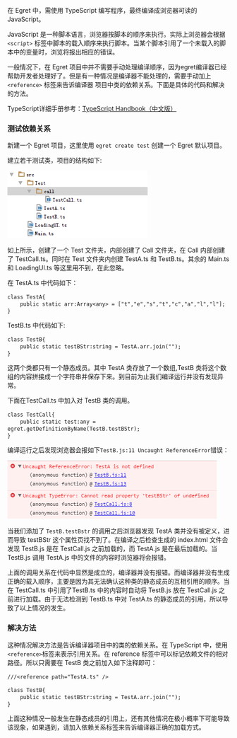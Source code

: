 在 Egret 中，需使用 TypeScript 编写程序，最终编译成浏览器可读的 JavaScript。

JavaScript 是一种脚本语言，浏览器按脚本的顺序来执行。实际上浏览器会根据 `<script>` 标签中脚本的载入顺序来执行脚本。当某个脚本引用了一个未载入的脚本中的变量时，浏览将报出相应的错误。

一般情况下，在 Egret 项目中并不需要手动处理编译顺序，因为egret编译器已经帮助开发者处理好了。但是有一种情况是编译器不能处理的，需要手动加上 `<reference>` 标签来告诉编译器 项目中类的依赖关系。下面是具体的代码和解决的方法。

TypeScript详细手册参考：[TypeScript Handbook（中文版）](https://www.gitbook.com/book/zhongsp/typescript-handbook/details)

### 测试依赖关系

新建一个 Egret 项目，这里使用 `egret create test` 创建一个 Egret 默认项目。

建立若干测试类，项目的结构如下:

![](56e7b0cb40856.png)

如上所示，创建了一个 Test 文件夹，内部创建了 Call 文件夹，在 Call 内部创建了 TestCall.ts。同时在 Test 文件夹内创建 TestA.ts 和 TestB.ts。其余的 Main.ts 和 LoadingUI.ts 等这里用不到，在此忽略。

在 TestA.ts 中代码如下：

```
class TestA{
    public static arr:Array<any> = ["t","e","s","t","c","a","l","l"];
}
```

TestB.ts 中代码如下:

```
class TestB{
    public static testBStr:string = TestA.arr.join("");
}
```

这两个类都只有一个静态成员。其中 TestA 类存放了一个数组,TestB 类将这个数组的内容拼接成一个字符串并保存下来。到目前为止我们编译运行并没有发现异常。

下面在TestCall.ts 中加入对 TestB 类的调用。

```
class TestCall{
    public static test:any = egret.getDefinitionByName(TestB.testBStr);
}
```

编译运行之后发现浏览器会报如下`TestB.js:11 Uncaught ReferenceError`错误：

![](56e7b0cb4fc18.png)

当我们添加了 `TestB.testBstr` 的调用之后浏览器发现 TestA 类并没有被定义，进而导致 testBStr 这个属性页找不到了。在编译之后检查生成的 index.html 文件会发现 TestB.js 是在 TestCall.js 之前加载的，而 TestA.js 是在最后加载的。当 TestB.js 调用 TestA.js 中的文件的内容时浏览器将会报错。

上面的调用关系在代码中显然是成立的，编译器并没有报错。而编译器并没有生成正确的载入顺序，主要是因为其无法确认这种类的静态成员的互相引用的顺序。当在 TestCall.ts 中引用了TestB.ts 中的内容时自动将 TestB.js 放在 TestCall.js 之前进行加载。由于无法检测到 TestB.ts 中对 TestA.ts 的静态成员的引用，所以导致了以上情况的发生。

### 解决方法

这种情况解决方法是告诉编译器项目中的类的依赖关系。在 TypeScript 中，使用`<reference>`标签来表示引用关系。在 reference 标签中可以标记依赖文件的相对路径。所以只需要在 TestB 类之前加入如下注释即可：

```
///<reference path="TestA.ts" />
```


```
class TestB{
    public static testBStr:string = TestA.arr.join("");
}
```

上面这种情况一般发生在静态成员的引用上，还有其他情况在极小概率下可能导致该现象，如果遇到，请加入依赖关系标签来告诉编译器正确的加载方式。